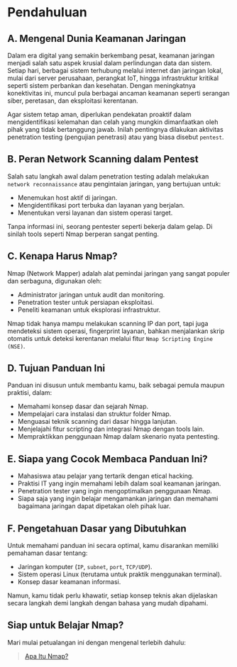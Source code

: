 # Pendahuluan

## A. Mengenal Dunia Keamanan Jaringan

Dalam era digital yang semakin berkembang pesat, keamanan jaringan menjadi salah satu aspek krusial dalam perlindungan data dan sistem. Setiap hari, berbagai sistem terhubung melalui internet dan jaringan lokal, mulai dari server perusahaan, perangkat IoT, hingga infrastruktur kritikal seperti sistem perbankan dan kesehatan. Dengan meningkatnya konektivitas ini, muncul pula berbagai ancaman keamanan seperti serangan siber, peretasan, dan eksploitasi kerentanan.

Agar sistem tetap aman, diperlukan pendekatan proaktif dalam mengidentifikasi kelemahan dan celah yang mungkin dimanfaatkan oleh pihak yang tidak bertanggung jawab. Inilah pentingnya dilakukan aktivitas penetration testing (pengujian penetrasi) atau yang biasa disebut `pentest`.

## B. Peran Network Scanning dalam Pentest

Salah satu langkah awal dalam penetration testing adalah melakukan `network reconnaissance` atau pengintaian jaringan, yang bertujuan untuk:

- Menemukan host aktif di jaringan.
- Mengidentifikasi port terbuka dan layanan yang berjalan.
- Menentukan versi layanan dan sistem operasi target.

Tanpa informasi ini, seorang pentester seperti bekerja dalam gelap. Di sinilah tools seperti Nmap berperan sangat penting.

## C. Kenapa Harus Nmap?

Nmap (Network Mapper) adalah alat pemindai jaringan yang sangat populer dan serbaguna, digunakan oleh:

- Administrator jaringan untuk audit dan monitoring.
- Penetration tester untuk persiapan eksploitasi.
- Peneliti keamanan untuk eksplorasi infrastruktur.

Nmap tidak hanya mampu melakukan scanning IP dan port, tapi juga mendeteksi sistem operasi, fingerprint layanan, bahkan menjalankan skrip otomatis untuk deteksi kerentanan melalui fitur `Nmap Scripting Engine (NSE)`.

## D. Tujuan Panduan Ini

Panduan ini disusun untuk membantu kamu, baik sebagai pemula maupun praktisi, dalam:

- Memahami konsep dasar dan sejarah Nmap.
- Mempelajari cara instalasi dan struktur folder Nmap.
- Menguasai teknik scanning dari dasar hingga lanjutan.
- Menjelajahi fitur scripting dan integrasi Nmap dengan tools lain.
- Mempraktikkan penggunaan Nmap dalam skenario nyata pentesting.

## E. Siapa yang Cocok Membaca Panduan Ini?

- Mahasiswa atau pelajar yang tertarik dengan etical hacking.
- Praktisi IT yang ingin memahami lebih dalam soal keamanan jaringan.
- Penetration tester yang ingin mengoptimalkan penggunaan Nmap.
- Siapa saja yang ingin belajar mengamankan jaringan dan memahami bagaimana jaringan dapat dipetakan oleh pihak luar.

## F. Pengetahuan Dasar yang Dibutuhkan

Untuk memahami panduan ini secara optimal, kamu disarankan memiliki pemahaman dasar tentang:

- Jaringan komputer (`IP`, `subnet`, `port`, `TCP/UDP`).
- Sistem operasi Linux (terutama untuk praktik menggunakan terminal).
- Konsep dasar keamanan informasi.

Namun, kamu tidak perlu khawatir, setiap konsep teknis akan dijelaskan secara langkah demi langkah dengan bahasa yang mudah dipahami.

## Siap untuk Belajar Nmap?

Mari mulai petualangan ini dengan mengenal terlebih dahulu:

> [Apa Itu Nmap?](https://github.com/fixploit03/Belajar-Nmap/blob/main/resource/Apa%20Itu%20Nmap%3F.md)
